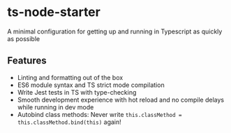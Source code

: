 # ts-node-starter
A minimal configuration for getting up and running in Typescript as quickly as possible

## Features
- Linting and formatting out of the box
- ES6 module syntax and TS strict mode compilation
- Write Jest tests in TS with type-checking
- Smooth development experience with hot reload and no compile delays while running in dev mode
- Autobind class methods: Never write `this.classMethod = this.classMethod.bind(this)` again!
